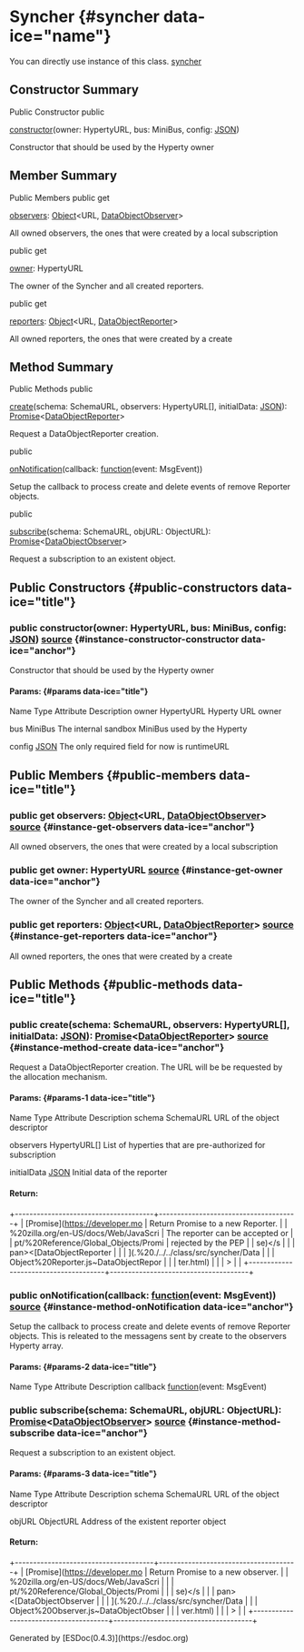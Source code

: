 Syncher {#syncher data-ice="name"}
=======

<div class="instance-docs" data-ice="instanceDocs">

<span>You can directly use instance of this class.</span> <span
data-ice="instanceDoc"><span>[syncher](../../../variable/index.html#static-variable-syncher)</span></span>

</div>

</div>
<div data-ice="constructorSummary">

Constructor Summary
-------------------

Public Constructor <span class="access" data-ice="access">public</span>
<span class="override" data-ice="override"></span>
<div>

<span
data-ice="name"><span>[constructor](../../../class/src/syncher/Syncher.js~Syncher.html#instance-constructor-constructor)</span></span><span
data-ice="signature">(owner: <span>HypertyURL</span>, bus:
<span>MiniBus</span>, config:
<span>[JSON](https://developer.mozilla.org/en-US/docs/Web/JavaScript/Reference/Global_Objects/JSON)</span>)</span>

</div>

<div>

<div data-ice="description">

Constructor that should be used by the Hyperty owner

</div>

</div>

</div>

<div data-ice="memberSummary">

Member Summary
--------------

Public Members <span class="access" data-ice="access">public</span>
<span class="kind" data-ice="kind">get</span> <span class="override"
data-ice="override"></span>
<div>

<span
data-ice="name"><span>[observers](../../../class/src/syncher/Syncher.js~Syncher.html#instance-get-observers)</span></span><span
data-ice="signature">:
<span>[Object](https://developer.mozilla.org/en-US/docs/Web/JavaScript/Reference/Global_Objects/Object)</span>&lt;<span>URL</span>,
<span>[DataObjectObserver](../../../class/src/syncher/DataObjectObserver.js~DataObjectObserver.html)</span>&gt;</span>

</div>

<div>

<div data-ice="description">

All owned observers, the ones that were created by a local subscription

</div>

</div>

<span class="access" data-ice="access">public</span> <span class="kind"
data-ice="kind">get</span> <span class="override"
data-ice="override"></span>
<div>

<span
data-ice="name"><span>[owner](../../../class/src/syncher/Syncher.js~Syncher.html#instance-get-owner)</span></span><span
data-ice="signature">: <span>HypertyURL</span></span>

</div>

<div>

<div data-ice="description">

The owner of the Syncher and all created reporters.

</div>

</div>

<span class="access" data-ice="access">public</span> <span class="kind"
data-ice="kind">get</span> <span class="override"
data-ice="override"></span>
<div>

<span
data-ice="name"><span>[reporters](../../../class/src/syncher/Syncher.js~Syncher.html#instance-get-reporters)</span></span><span
data-ice="signature">:
<span>[Object](https://developer.mozilla.org/en-US/docs/Web/JavaScript/Reference/Global_Objects/Object)</span>&lt;<span>URL</span>,
<span>[DataObjectReporter](../../../class/src/syncher/DataObjectReporter.js~DataObjectReporter.html)</span>&gt;</span>

</div>

<div>

<div data-ice="description">

All owned reporters, the ones that were created by a create

</div>

</div>

</div>

<div data-ice="methodSummary">

Method Summary
--------------

Public Methods <span class="access" data-ice="access">public</span>
<span class="override" data-ice="override"></span>
<div>

<span
data-ice="name"><span>[create](../../../class/src/syncher/Syncher.js~Syncher.html#instance-method-create)</span></span><span
data-ice="signature">(schema: <span>SchemaURL</span>, observers:
<span><span>HypertyURL</span><span>\[\]</span></span>, initialData:
<span>[JSON](https://developer.mozilla.org/en-US/docs/Web/JavaScript/Reference/Global_Objects/JSON)</span>):
<span>[Promise](https://developer.mozilla.org/en-US/docs/Web/JavaScript/Reference/Global_Objects/Promise)</span>&lt;<span>[DataObjectReporter](../../../class/src/syncher/DataObjectReporter.js~DataObjectReporter.html)</span>&gt;</span>

</div>

<div>

<div data-ice="description">

Request a DataObjectReporter creation.

</div>

</div>

<span class="access" data-ice="access">public</span> <span
class="override" data-ice="override"></span>
<div>

<span
data-ice="name"><span>[onNotification](../../../class/src/syncher/Syncher.js~Syncher.html#instance-method-onNotification)</span></span><span
data-ice="signature">(callback:
<span><span>[function](https://developer.mozilla.org/en-US/docs/Web/JavaScript/Reference/Global_Objects/Function)</span><span>(event:
<span>MsgEvent</span>)</span></span>)</span>

</div>

<div>

<div data-ice="description">

Setup the callback to process create and delete events of remove
Reporter objects.

</div>

</div>

<span class="access" data-ice="access">public</span> <span
class="override" data-ice="override"></span>
<div>

<span
data-ice="name"><span>[subscribe](../../../class/src/syncher/Syncher.js~Syncher.html#instance-method-subscribe)</span></span><span
data-ice="signature">(schema: <span>SchemaURL</span>, objURL:
<span>ObjectURL</span>):
<span>[Promise](https://developer.mozilla.org/en-US/docs/Web/JavaScript/Reference/Global_Objects/Promise)</span>&lt;<span>[DataObjectObserver](../../../class/src/syncher/DataObjectObserver.js~DataObjectObserver.html)</span>&gt;</span>

</div>

<div>

<div data-ice="description">

Request a subscription to an existent object.

</div>

</div>

</div>

<div data-ice="constructorDetails">

Public Constructors {#public-constructors data-ice="title"}
-------------------

<div class="detail" data-ice="detail">

### <span class="access" data-ice="access">public</span> <span data-ice="name">constructor</span><span data-ice="signature">(owner: <span>HypertyURL</span>, bus: <span>MiniBus</span>, config: <span>[JSON](https://developer.mozilla.org/en-US/docs/Web/JavaScript/Reference/Global_Objects/JSON)</span>)</span> <span class="right-info"> <span data-ice="source"><span>[source](../../../file/src/syncher/Syncher.js.html#lineNumber30)</span></span> </span> {#instance-constructor-constructor data-ice="anchor"}

<div data-ice="description">

Constructor that should be used by the Hyperty owner

</div>

<div data-ice="properties">

<div data-ice="properties">

#### Params: {#params data-ice="title"}

Name Type Attribute Description owner <span>HypertyURL</span> Hyperty
URL owner

bus <span>MiniBus</span> The internal sandbox MiniBus used by the
Hyperty

config
<span>[JSON](https://developer.mozilla.org/en-US/docs/Web/JavaScript/Reference/Global_Objects/JSON)</span>
The only required field for now is runtimeURL

</div>

</div>

</div>

</div>

<div data-ice="memberDetails">

Public Members {#public-members data-ice="title"}
--------------

<div class="detail" data-ice="detail">

### <span class="access" data-ice="access">public</span> <span class="kind" data-ice="kind">get</span> <span data-ice="name">observers</span><span data-ice="signature">: <span>[Object](https://developer.mozilla.org/en-US/docs/Web/JavaScript/Reference/Global_Objects/Object)</span>&lt;<span>URL</span>, <span>[DataObjectObserver](../../../class/src/syncher/DataObjectObserver.js~DataObjectObserver.html)</span>&gt;</span> <span class="right-info"> <span data-ice="source"><span>[source](../../../file/src/syncher/Syncher.js.html#lineNumber67)</span></span> </span> {#instance-get-observers data-ice="anchor"}

<div data-ice="description">

All owned observers, the ones that were created by a local subscription

</div>

<div data-ice="properties">

</div>

</div>

<div class="detail" data-ice="detail">

### <span class="access" data-ice="access">public</span> <span class="kind" data-ice="kind">get</span> <span data-ice="name">owner</span><span data-ice="signature">: <span>HypertyURL</span></span> <span class="right-info"> <span data-ice="source"><span>[source](../../../file/src/syncher/Syncher.js.html#lineNumber55)</span></span> </span> {#instance-get-owner data-ice="anchor"}

<div data-ice="description">

The owner of the Syncher and all created reporters.

</div>

<div data-ice="properties">

</div>

</div>

<div class="detail" data-ice="detail">

### <span class="access" data-ice="access">public</span> <span class="kind" data-ice="kind">get</span> <span data-ice="name">reporters</span><span data-ice="signature">: <span>[Object](https://developer.mozilla.org/en-US/docs/Web/JavaScript/Reference/Global_Objects/Object)</span>&lt;<span>URL</span>, <span>[DataObjectReporter](../../../class/src/syncher/DataObjectReporter.js~DataObjectReporter.html)</span>&gt;</span> <span class="right-info"> <span data-ice="source"><span>[source](../../../file/src/syncher/Syncher.js.html#lineNumber61)</span></span> </span> {#instance-get-reporters data-ice="anchor"}

<div data-ice="description">

All owned reporters, the ones that were created by a create

</div>

<div data-ice="properties">

</div>

</div>

</div>

<div data-ice="methodDetails">

Public Methods {#public-methods data-ice="title"}
--------------

<div class="detail" data-ice="detail">

### <span class="access" data-ice="access">public</span> <span data-ice="name">create</span><span data-ice="signature">(schema: <span>SchemaURL</span>, observers: <span><span>HypertyURL</span><span>\[\]</span></span>, initialData: <span>[JSON](https://developer.mozilla.org/en-US/docs/Web/JavaScript/Reference/Global_Objects/JSON)</span>): <span>[Promise](https://developer.mozilla.org/en-US/docs/Web/JavaScript/Reference/Global_Objects/Promise)</span>&lt;<span>[DataObjectReporter](../../../class/src/syncher/DataObjectReporter.js~DataObjectReporter.html)</span>&gt;</span> <span class="right-info"> <span data-ice="source"><span>[source](../../../file/src/syncher/Syncher.js.html#lineNumber76)</span></span> </span> {#instance-method-create data-ice="anchor"}

<div data-ice="description">

Request a DataObjectReporter creation. The URL will be be requested by
the allocation mechanism.

</div>

<div data-ice="properties">

<div data-ice="properties">

#### Params: {#params-1 data-ice="title"}

Name Type Attribute Description schema <span>SchemaURL</span> URL of the
object descriptor

observers <span><span>HypertyURL</span><span>\[\]</span></span> List of
hyperties that are pre-authorized for subscription

initialData
<span>[JSON](https://developer.mozilla.org/en-US/docs/Web/JavaScript/Reference/Global_Objects/JSON)</span>
Initial data of the reporter

</div>

</div>

<div class="return-params" data-ice="returnParams">

#### Return:

+--------------------------------------+--------------------------------------+
| <span>[Promise](https://developer.mo | Return Promise to a new Reporter.    |
| %20zilla.org/en-US/docs/Web/JavaScri | The reporter can be accepted or      |
| pt/%20Reference/Global_Objects/Promi | rejected by the PEP                  |
| se)&lt;/s                            |                                      |
| pan&gt;&lt;<span>[DataObjectReporter |                                      |
| ](.%20./../../class/src/syncher/Data |                                      |
| Object%20Reporter.js~DataObjectRepor |                                      |
| ter.html)                            |                                      |
| </span>&gt;                          |                                      |
+--------------------------------------+--------------------------------------+

<div data-ice="returnProperties">

</div>

</div>

</div>

<div class="detail" data-ice="detail">

### <span class="access" data-ice="access">public</span> <span data-ice="name">onNotification</span><span data-ice="signature">(callback: <span><span>[function](https://developer.mozilla.org/en-US/docs/Web/JavaScript/Reference/Global_Objects/Function)</span><span>(event: <span>MsgEvent</span>)</span></span>)</span> <span class="right-info"> <span data-ice="source"><span>[source](../../../file/src/syncher/Syncher.js.html#lineNumber147)</span></span> </span> {#instance-method-onNotification data-ice="anchor"}

<div data-ice="description">

Setup the callback to process create and delete events of remove
Reporter objects. This is releated to the messagens sent by create to
the observers Hyperty array.

</div>

<div data-ice="properties">

<div data-ice="properties">

#### Params: {#params-2 data-ice="title"}

Name Type Attribute Description callback
<span><span>[function](https://developer.mozilla.org/en-US/docs/Web/JavaScript/Reference/Global_Objects/Function)</span><span>(event:
<span>MsgEvent</span>)</span></span>

</div>

</div>

</div>

<div class="detail" data-ice="detail">

### <span class="access" data-ice="access">public</span> <span data-ice="name">subscribe</span><span data-ice="signature">(schema: <span>SchemaURL</span>, objURL: <span>ObjectURL</span>): <span>[Promise](https://developer.mozilla.org/en-US/docs/Web/JavaScript/Reference/Global_Objects/Promise)</span>&lt;<span>[DataObjectObserver](../../../class/src/syncher/DataObjectObserver.js~DataObjectObserver.html)</span>&gt;</span> <span class="right-info"> <span data-ice="source"><span>[source](../../../file/src/syncher/Syncher.js.html#lineNumber110)</span></span> </span> {#instance-method-subscribe data-ice="anchor"}

<div data-ice="description">

Request a subscription to an existent object.

</div>

<div data-ice="properties">

<div data-ice="properties">

#### Params: {#params-3 data-ice="title"}

Name Type Attribute Description schema <span>SchemaURL</span> URL of the
object descriptor

objURL <span>ObjectURL</span> Address of the existent reporter object

</div>

</div>

<div class="return-params" data-ice="returnParams">

#### Return:

+--------------------------------------+--------------------------------------+
| <span>[Promise](https://developer.mo | Return Promise to a new observer.    |
| %20zilla.org/en-US/docs/Web/JavaScri |                                      |
| pt/%20Reference/Global_Objects/Promi |                                      |
| se)&lt;/s                            |                                      |
| pan&gt;&lt;<span>[DataObjectObserver |                                      |
| ](.%20./../../class/src/syncher/Data |                                      |
| Object%20Observer.js~DataObjectObser |                                      |
| ver.html)                            |                                      |
| </span>&gt;                          |                                      |
+--------------------------------------+--------------------------------------+

<div data-ice="returnProperties">

</div>

</div>

</div>

</div>

</div>
Generated by [ESDoc<span
data-ice="esdocVersion">(0.4.3)</span>](https://esdoc.org)
